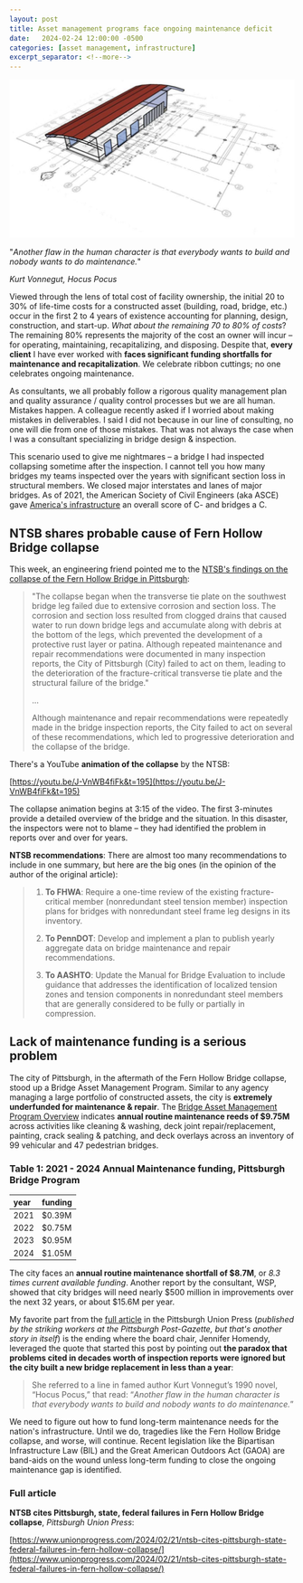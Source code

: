 ```yaml
---
layout: post
title: Asset management programs face ongoing maintenance deficit
date:   2024-02-24 12:00:00 -0500
categories: [asset management, infrastructure]
excerpt_separator: <!--more-->
---
```

![](/img/2024-02-24-building-on-plans.png "Building frame on top of a set of plans")

"_Another flaw in the human character is that everybody wants to build and nobody wants to do maintenance._"

<cite>Kurt Vonnegut, Hocus Pocus</cite>

Viewed through the lens of total cost of facility ownership, the initial 20 to 30% of life-time costs for a constructed asset (building, road, bridge, etc.) occur in the first 2 to 4 years of existence accounting for planning, design, construction, and start-up. _What about the remaining 70 to 80% of costs_? The remaining 80% represents the majority of the cost an owner will incur – for operating, maintaining, recapitalizing, and disposing. Despite that, **every client** I have ever worked with **faces significant funding shortfalls for maintenance and recapitalization**. We celebrate ribbon cuttings; no one celebrates ongoing maintenance.

<!--more-->

As consultants, we all probably follow a rigorous quality management plan and quality assurance / quality control processes but we are all human. Mistakes happen. A colleague recently asked if I worried about making mistakes in deliverables. I said I did not because in our line of consulting, no one will die from one of those mistakes. That was not always the case when I was a consultant specializing in bridge design & inspection.

This scenario used to give me nightmares – a bridge I had inspected collapsing sometime after the inspection. I cannot tell you how many bridges my teams inspected over the years with significant section loss in structural members. We closed major interstates and lanes of major bridges. As of 2021, the American Society of Civil Engineers (aka ASCE) gave [America's infrastructure](https://infrastructurereportcard.org/cat-item/bridges-infrastructure/) an overall score of C- and bridges a C.

## NTSB shares probable cause of Fern Hollow Bridge collapse

This week, an engineering friend pointed me to the [NTSB's findings on the collapse of the Fern Hollow Bridge in Pittsburgh](https://www.ntsb.gov/investigations/Documents/Pittsburgh%20Board%20Meeting%20Summary%20%28ABSTRACT%29.pdf):

> "The collapse began when the transverse tie plate on the southwest bridge leg failed due to extensive corrosion and section loss. The corrosion and section loss resulted from clogged drains that caused water to run down bridge legs and accumulate along with debris at the bottom of the legs, which prevented the development of a protective rust layer or patina. Although repeated maintenance and repair recommendations were documented in many inspection reports, the City of Pittsburgh (City) failed to act on them, leading to the deterioration of the fracture-critical transverse tie plate and the structural failure of the bridge."
> 
> ...
> 
> Although maintenance and repair recommendations were repeatedly made in the bridge inspection reports, the City failed to act on several of these recommendations, which led to progressive deterioration and the collapse of the bridge. 

There's a YouTube **animation of the collapse** by the NTSB:

[https://youtu.be/J-VnWB4fiFk&t=195](https://youtu.be/J-VnWB4fiFk&t=195)

The collapse animation begins at 3:15 of the video. The first 3-minutes provide a detailed overview of the bridge and the situation. In this disaster, the inspectors were not to blame – they had identified the problem in reports over and over for years.

**NTSB recommendations**: There are almost too many recommendations to include in one summary, but here are the big ones (in the opinion of the author of the original article):

> 1. **To FHWA**: Require a one-time review of the existing fracture-critical member (nonredundant steel tension member) inspection plans for bridges with nonredundant steel frame leg designs in its inventory. 
> 
> 2. **To PennDOT**: Develop and implement a plan to publish yearly aggregate data on bridge maintenance and repair recommendations. 
> 
> 3. **To AASHTO**: Update the Manual for Bridge Evaluation to include guidance that addresses the identification of localized tension zones and tension components in nonredundant steel members that are generally considered to be fully or partially in compression.

## Lack of maintenance funding is a serious problem

The city of Pittsburgh, in the aftermath of the Fern Hollow Bridge collapse, stood up a Bridge Asset Management Program. Similar to any agency managing a large portfolio of constructed assets, the city is **extremely underfunded for maintenance & repair**. The [Bridge Asset Management Program Overview](https://apps.pittsburghpa.gov/redtail/images/24121_Bridge_Asset_Management_Program_-_Overview.pdf) indicates **annual routine maintenance reeds of $9.75M** across activities like cleaning & washing, deck joint repair/replacement, painting, crack sealing & patching, and deck overlays across an inventory of 99 vehicular and 47 pedestrian bridges. 

### Table 1: 2021 - 2024 Annual Maintenance funding, Pittsburgh Bridge Program

| year | funding |
|:-----|:--------|
| 2021 | $0.39M  |
| 2022 | $0.75M  |
| 2023 | $0.95M  |
| 2024 | $1.05M  |

The city faces an **annual routine maintenance shortfall of $8.7M**, or _8.3 times current available funding_. Another report by the consultant, WSP, showed that city bridges will need nearly $500 million in improvements over the next 32 years, or about $15.6M per year.

My favorite part from the [full article](https://www.unionprogress.com/2024/02/21/ntsb-cites-pittsburgh-state-federal-failures-in-fern-hollow-collapse/) in the Pittsburgh Union Press (_published by the striking workers at the Pittsburgh Post-Gazette, but that's another story in itself_) is the ending where the board chair, Jennifer Homendy, leveraged the quote that started this post by pointing out **the paradox that problems cited in decades worth of inspection reports were ignored but the city built a new bridge replacement in less than a year**:

> She referred to a line in famed author Kurt Vonnegut’s 1990 novel, “Hocus Pocus,” that read: “_Another flaw in the human character is that everybody wants to build and nobody wants to do maintenance._”

We need to figure out how to fund long-term maintenance needs for the nation's infrastructure. Until we do, tragedies like the Fern Hollow Bridge collapse, and worse, will continue. Recent legislation like the Bipartisan Infrastructure Law (BIL) and the Great American Outdoors Act (GAOA) are band-aids on the wound unless long-term funding to close the ongoing maintenance gap is identified.

### Full article

**NTSB cites Pittsburgh, state, federal failures in Fern Hollow Bridge collapse**, _Pittsburgh Union Press_:

[https://www.unionprogress.com/2024/02/21/ntsb-cites-pittsburgh-state-federal-failures-in-fern-hollow-collapse/](https://www.unionprogress.com/2024/02/21/ntsb-cites-pittsburgh-state-federal-failures-in-fern-hollow-collapse/)

